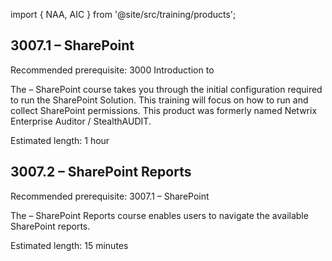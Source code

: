 import { NAA, AIC } from '@site/src/training/products';

## 3007.1 <NAA /> – SharePoint

Recommended prerequisite: 3000 Introduction to <NAA />

The <NAA /> – SharePoint course takes you through the initial configuration required to run the SharePoint Solution. This training will focus on how to run and collect SharePoint permissions. This product was formerly named Netwrix Enterprise Auditor / StealthAUDIT.

Estimated length: 1 hour

## 3007.2 <AIC /> – SharePoint Reports

Recommended prerequisite: 3007.1 <NAA /> – SharePoint

The <AIC /> – SharePoint Reports course enables users to navigate the available SharePoint reports.

Estimated length: 15 minutes

